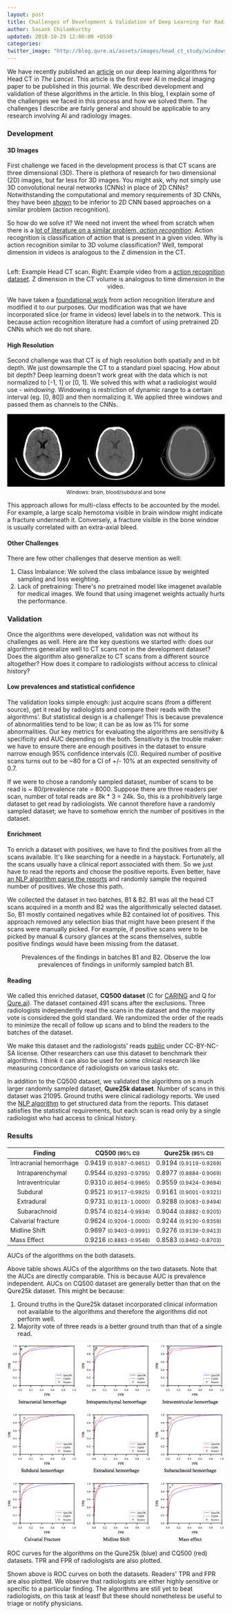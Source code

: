 ```yaml
---
layout: post
title: Challenges of Development & Validation of Deep Learning for Radiology
author: Sasank Chilamkurthy
updated: 2018-10-29 12:00:00 +0530
categories:
twitter_image: "http://blog.qure.ai/assets/images/head_ct_study/windows.png"
---
```


We have recently published an <a href="https://www.thelancet.com/journals/lancet/article/PIIS0140-6736(18)31645-3/fulltext">article</a> on our deep learning algorithms for Head CT in *The Lancet*. This article is the first ever AI in medical imaging paper to be published in this journal.
We described development and validation of these algorithms in the article.
In this blog, I explain some of the challenges we faced in this process and how we solved them. The challenges I describe are fairly general and should be applicable to any research involving AI and radiology images.


### Development

#### 3D Images

First challenge we faced in the development process is that CT scans are three dimensional (3D). There is plethora of research for two dimensional (2D) images, but far less for 3D images. You might ask, why not simply use 3D convolutional neural networks (CNNs) in place of 2D CNNs? Notwithstanding the computational and memory requirements of 3D CNNs, they have been <a href="https://arxiv.org/abs/1705.07750">shown</a> to be inferior to 2D CNN based approaches on a similar problem (action recognition).

So how do we solve it? We need not invent the wheel from scratch when there is a [lot of literature on a similar problem, *action recognition*](http://blog.qure.ai/notes/deep-learning-for-videos-action-recognition-review). Action recognition is classification of action that is present in a given video.
Why is action recognition similar to 3D volume classification? Well, temporal dimension in videos is analogous to the Z dimension in the CT.


<div style="overflow: auto">
    <div style="float: left" id='volume'>
    </div>
    <div id='video' style="float: right">
    </div>

</div>
<p align="center" class="caption">Left: Example Head CT scan. Right: Example video from a <a href="http://www.wisdom.weizmann.ac.il/%7Evision/SpaceTimeActions.html">action recognition dataset</a>. Z dimension in the CT volume is analogous to time dimension in the video.</p>

We have taken a <a href="https://arxiv.org/abs/1406.2199">foundational work</a> from action recognition literature and modified it to our purposes. Our modification was that we have incorporated slice (or frame in videos) level labels in to the network. This is because action recognition literature had a comfort of using pretrained 2D CNNs which we do not share.

#### High Resolution

Second challenge was that CT is of high resolution both spatially and in bit depth. We just downsample the CT to a standard pixel spacing. How about bit depth? Deep learning doesn't work great with the data which is not normalized to [-1, 1] or [0, 1]. We solved this with what a radiologist would use - *windowing*. Windowing is restriction of dynamic range to a certain interval (eg. [0, 80]) and then normalizing it. We applied three windows and passed them as channels to the CNNs.
<p align="center">
    <img src="/assets/images/head_ct_study/windows.png" alt="Windows: brain, blood/subdural and bone">
    <br>
    <small class="caption">Windows: brain, blood/subdural and bone</small>
</p>

This approach allows for multi-class effects to be accounted by the model. For example, a large scalp hemotoma visible in brain window might indicate a fracture underneath it. Conversely, a fracture visible in the bone window is usually correlated with an extra-axial bleed.


#### Other Challenges

There are few other challenges that deserve mention as well:

1. Class Imbalance: We solved the class imbalance issue by weighted sampling and loss weighting.
2. Lack of pretraining: There's no pretrained model like imagenet available for medical images. We found that using imagenet weights actually hurts the performance.


### Validation

Once the algorithms were developed, validation was not without its challenges as well. 
Here are the key questions we started with: does our algorithms generalize well to CT scans not in the development dataset?
Does the algorithm also generalize to CT scans from a different source altogether? How does it compare to radiologists without access to clinical history?

#### Low prevalences and statistical confidence

The validation looks simple enough: just acquire scans (from a different source), get it read by radiologists and compare their reads with the algorithms'.
But statistical design is a challenge! This is because prevalence of abnormalities tend to be low; it can be as low as 1% for some abnormalities. Our key metrics for evaluating the algorithms are sensitivity & specificity and AUC depending on the both. Sensitivity is the trouble maker: we have to ensure there are enough positives in the dataset to ensure narrow enough 95% confidence intervals (CI). Required number of positive scans turns out to be ~80 for a CI of +/- 10% at an expected sensitivity of 0.7.

If we were to chose a randomly sampled dataset, number of scans to be read is ~ 80/prevalence rate = 8000. Suppose there are three readers per scan, number of total reads are 8k * 3 =  24k. So, this is a prohibitively large dataset to get read by radiologists. We cannot therefore have a randomly sampled dataset; we have to somehow enrich the number of positives in the dataset.

#### Enrichment

To enrich a dataset with positives, we have to find the positives from all the scans available. It's like searching for a needle in a haystack. Fortunately, all the scans usually have a clinical report associated with them. So we just have to read the reports and choose the positive reports. Even better, have [an NLP algorithm parse the reports](http://blog.qure.ai/notes/teaching-machines-read-radiology-reports) and randomly sample the required number of positives. We chose this path.

We collected the dataset in two batches, B1 & B2. B1 was all the head CT scans acquired in a month and B2 was the algorithmically selected dataset. So, B1 mostly contained negatives while B2 contained lot of positives. This approach removed any selection bias that might have been present if the scans were manually picked. For example, if positive scans were to be picked by manual & cursory glances at the scans themselves, subtle positive findings would have been missing from the dataset.

<div id="container">
    <canvas id="canvas"></canvas>
</div>
<p align="center" class="caption">Prevalences of the findings in batches B1 and B2. Observe the low prevalences of findings in uniformly sampled batch B1.</p>

#### Reading

We called this enriched dataset, **CQ500 dataset** (C for <a href="http://caring-mi.com">CARING</a> and Q for <a href="http://qure.ai">Qure.ai</a>). The dataset contained 491 scans after the exclusions. Three radiologists independently read the scans in the dataset and the majority vote is considered the gold standard. We randomized the order of the reads to minimize the recall of follow up scans and to blind the readers to the batches of the dataset.  

We make this dataset and the radiologists' reads <a href="http://headctstudy.qure.ai/dataset">public</a> under CC-BY-NC-SA license. Other researchers can use this dataset to benchmark their algorithms. I think it can also be used for some clinical research like measuring concordance of radiologists on various tasks etc.

In addition to the CQ500 dataset, we validated the algorithms on a much larger randomly sampled dataset, **Qure25k dataset**. Number of scans in this dataset was 21095. Ground truths were clinical radiology reports. We used the [NLP algorithm](http://blog.qure.ai/notes/teaching-machines-read-radiology-reports) to get structured data from the reports. This dataset satisfies the statistical requirements, but each scan is read only by a single radiologist who had access to clinical history.

### Results

<table class="table">
    <thead class="font-weight-bold">
      <tr>
        <th>Finding </th>
        <th>CQ500 <small>(95% CI)</small></th>
        <th>Qure25k <small>(95% CI)</small></th>
      </tr>
    </thead>
    <tbody>
      <tr>
        <td>Intracranial hemorrhage</td>
        <td>0.9419 <small>(0.9187-0.9651)</small></td>
        <td>0.9194 <small>(0.9119-0.9269)</small></td>
      </tr>
      <tr>
        <td><span style="margin-left: 1rem">Intraparenchymal</span></td>
        <td>0.9544 <small>(0.9293-0.9795)</small></td>
        <td>0.8977 <small>(0.8884-0.9069)</small></td>
      </tr>
      <tr>
        <td><span style="margin-left: 1rem">Intraventricular</span></td>
        <td>0.9310 <small>(0.8654-0.9965)</small></td>
        <td>0.9559 <small>(0.9424-0.9694)</small></td>
      </tr>
      <tr>
        <td><span style="margin-left: 1rem">Subdural</span></td>
        <td>0.9521 <small>(0.9117-0.9925)</small></td>
        <td>0.9161 <small>(0.9001-0.9321)</small></td>
      </tr>
      <tr>
        <td><span style="margin-left: 1rem">Extradural</span></td>
        <td>0.9731 <small>(0.9113-1.0000)</small></td>
        <td>0.9288 <small>(0.9083-0.9494)</small></td>
      </tr>
      <tr>
        <td><span style="margin-left: 1rem">Subarachnoid</span></td>
        <td>0.9574 <small>(0.9214-0.9934)</small></td>
        <td>0.9044 <small>(0.8882-0.9205)</small></td>
      </tr>
      <tr>
        <td>Calvarial fracture</td>
        <td>0.9624 <small>(0.9204-1.0000)</small></td>
        <td>0.9244 <small>(0.9130-0.9359)</small></td>
      </tr>
      <tr>
        <td>Midline Shift</td>
        <td>0.9697 <small>(0.9403-0.9991)</small></td>
        <td>0.9276 <small>(0.9139-0.9413)</small></td>
      </tr>
      <tr>
        <td>Mass Effect</td>
        <td>0.9216 <small>(0.8883-0.9548)</small></td>
        <td>0.8583 <small>(0.8462-0.8703)</small></td>
      </tr>
    </tbody>
</table>
<p class="caption">AUCs of the algorithms on the both datasets.</p>

Above table shows AUCs of the algorithms on the two datasets. Note that the AUCs are directly comparable. This is because AUC is prevalence independent. AUCs on CQ500 dataset are generally better than that on the Qure25k dataset. This might be because:

<ol>
<li>Ground truths in the Qure25k dataset incorporated clinical information not available to the algorithms and therefore the algorithms did not perform well.</li>
<li>Majority vote of three reads is a better ground truth than that of a single read.</li>
</ol>

<p align="center">
    <img src="/assets/images/head_ct_study/ROCs.png" alt="ROC curves">
    <br>
    <p class="caption">ROC curves for the algorithms on the Qure25k (blue) and CQ500 (red) datasets. TPR and FPR of radiologists are also plotted.</p>
</p>

Shown above is ROC curves on both the datasets. Readers' TPR and FPR are also plotted. We observe that radiologists are either highly sensitive or specific to a particular finding. The algorithms are still yet to beat radiologists, on this task at least! But these should nonetheless be useful to triage or notify physicians.

<script src="https://ajax.googleapis.com/ajax/libs/jquery/3.3.1/jquery.min.js"></script>
<script src="https://cdnjs.cloudflare.com/ajax/libs/Chart.js/2.7.2/Chart.bundle.min.js"></script>
<script type="text/javascript" src="/assets/js/ImageStack.js"></script>
<script type="text/javascript">
    var imageList = getImageList('/assets/images/head_ct_study/stacks/QURE-3', 30);
    var stack = new ImageStack({
    images: imageList,
    height: '15rem',
    width: '15rem'
    });
    $('#volume').append(stack);

    var imageList = getImageList('/assets/images/head_ct_study/stacks/denis_walk_avi', 28);
    var stack = new ImageStack({
    images: imageList,
    height: '15rem',
    width: '20rem'
    });
    $('#video').append(stack);
</script>
<script>
        var barChartData = {
            labels: ['Intracranial hemorrhage', 'Intraparenchymal', 'Intraventricular', 'Subdural', 'Extradural', 'Subarachnoid', 'Fractures', 'Calvarial Fractures', 'Midline Shift', 'Mass effect'],
            datasets: [{
                label: 'Batch B1',
                backgroundColor: 'rgba(255, 99, 132,0.5)',
                borderColor: 'rgb(255, 99, 132)',
                borderWidth: 1,
                data: [
                    16.36,
                    13.55,
                    3.27,
                    4.21,
                    0.93,
                    4.21,
                    3.74,
                    2.80,
                    8.41,
                    13.08,
                ]
            }, {
                label: 'Batch B2',
                backgroundColor: 'rgba(54, 162, 235, 0.5)',
                borderColor: 'rgb(54, 162, 235)',
                borderWidth: 1,
                data: [
                    61.37,
                    37.91,
                    7.58,
                    15.88,
                    3.97,
                    18.41,
                    11.19,
                    10.11,
                    16.97,
                    35.74,
                ]
            }]
        };

        window.onload = function() {
            var ctx = document.getElementById('canvas').getContext('2d');
            window.myHorizontalBar = new Chart(ctx, {
                type: 'horizontalBar',
                data: barChartData,
                options: {
                    elements: {
                        rectangle: {
                            borderWidth: 2,
                        }
                    },
                    responsive: true,
                    legend: {
                        position: 'right',
                    },
                    title: {
                        display: true,
                        text: 'CQ500 Dataset: Prevalences'
                    },
                    scales: {
                        xAxes: [{
                            scaleLabel: {
                                display: true,
                                labelString: 'Prevalance (%)'
                            },
                            display: true,
                            ticks: {
                                steps: 10,
                                stepValue: 10,
                                max: 100
                            }
                        }]
                    },
                    animation:{
                        duration: 0
                    }
                }
            });
        };

</script>

<style type="text/css">
    /*Scroll Stuff*/
    .custom-scroll{
      float: none;
      margin: 0 auto;
    }

    .custom-scroll::-webkit-scrollbar-track
    {
      -webkit-box-shadow: inset 0 0 6px rgba(0,0,0,0.3);
      border-radius: 5px;
      background-color: #F5F5F5;
    }

    .custom-scroll::-webkit-scrollbar
    {
      width: 12px;
      background-color: #F5F5F5;
    }

    .custom-scroll::-webkit-scrollbar-thumb
    {
      border-radius: 5px;
      -webkit-box-shadow: inset 0 0 6px rgba(0,0,0,.3);
      background-color: #464646;
    }

    td{
        word-wrap: break-word;
        hyphens: auto;
    }
</style>